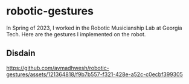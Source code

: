 # robotic-gestures

In Spring of 2023, I worked in the Robotic Musicianship Lab at Georgia Tech. Here are the gestures I implemented on the robot. 

## Disdain
https://github.com/avmadhwesh/robotic-gestures/assets/121364818/f9b7b557-f321-428e-a52c-c0ecbf399305